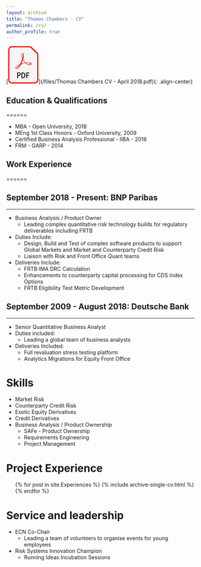 ```yaml
---
layout: archive
title: "Thomas Chambers - CV"
permalink: /cv/
author_profile: true
---
```

[![Download CV](/images/pdf_doc.png)](/files/Thomas Chambers CV - April 2018.pdf){: .align-center}

Education & Qualifications
------
======
* MBA - Open University, 2018
* MEng 1st Class Honors - Oxford University, 2009
* Certified Business Analysis Professional - IIBA - 2016
* FRM - GARP - 2014

Work Experience
------
======
## September 2018 - Present: BNP Paribas
---
  * Business Analysis / Product Owner
    - Leading complex quantitative risk technology builds for regulatory deliverables including FRTB
  * Duties Include:
    - Design, Build and Test of complex software products to support Global Markets and Market and Counterparty Credit Risk
    - Liaison with Risk and Front Office Quant teams
  * Deliveries Include:
    - FRTB IMA DRC Calculation
    - Enhancements to counterparty capital processing for CDS Index Options
    - FRTB Eligibility Test Metric Development

## September 2009 - August 2018: Deutsche Bank
---
  * Senior Quantitative Business Analyst
  * Duties included:
    - Leading a global team of business analysts
  * Deliveries Included:
    - Full revaluation stress testing platform
    - Analytics Migrations for Equity Front Office

Skills
======
* Market Risk
* Counterparty Credit Risk
* Exotic Equity Derivatives
* Credit Derivatives
* Business Analysis / Product Ownership
    * SAFe - Product Ownership
    * Requirements Engineering
    * Project Management

Project Experience
======
  <ul>{% for post in site.Experiences %}
    {% include archive-single-cv.html %}
  {% endfor %}</ul>


Service and leadership
======
* ECN Co-Chair
    - Leading a team of volunteers to organise events for young employees
* Risk Systems Innovation Champion
    - Running Ideas Incubation Sessions
